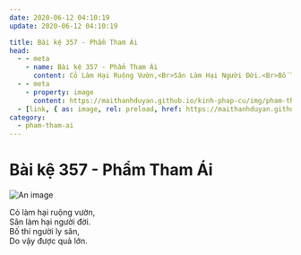 ```yaml
---
date: 2020-06-12 04:10:19
update: 2020-06-12 04:10:19

title: Bài kệ 357 - Phẩm Tham Ái
head:
  - - meta
    - name: Bài kệ 357 - Phẩm Tham Ái
      content: Cỏ Làm Hại Ruộng Vườn,<Br>Sân Làm Hại Người Đời.<Br>Bố Thí Người Ly Sân,<Br>Do Vậy Được Quả Lớn.<Br>
  - - meta
    - property: image
      content: https://maithanhduyan.github.io/kinh-phap-cu/img/pham-tham-ai/pham-tham-ai-357.jpg
  - [link, { as: image, rel: preload, href: https://maithanhduyan.github.io/kinh-phap-cu/img/pham-tham-ai/pham-tham-ai-357.jpg }]
category:
  - pham-tham-ai
---
```


# Bài kệ 357 - Phẩm Tham Ái

![An image](/img/pham-tham-ai/pham-tham-ai-357.jpg)

Cỏ làm hại ruộng vườn,<br>Sân làm hại người đời.<br>Bố thí người ly sân,<br>Do vậy được quả lớn.<br>
